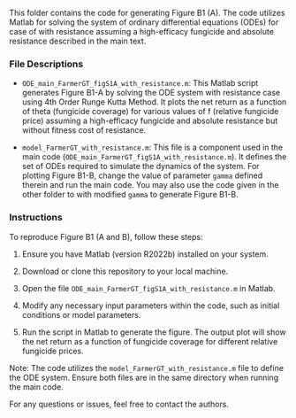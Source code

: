 This folder contains the code for generating Figure B1 (A). The code utilizes Matlab for solving the system of ordinary differential equations (ODEs) for case of with resistance assuming a high-efficacy fungicide and absolute resistance described in the main text.

### File Descriptions

- `ODE_main_FarmerGT_figS1A_with_resistance.m`: This Matlab script generates Figure B1-A by solving the ODE system with resistance case using 4th Order Runge Kutta Method.
It plots the net return as a function of theta (fungicide coverage) for various values of f (relative fungicide price) assuming a high-efficacy fungicide and absolute resistance but without fitness cost of resistance. 

- `model_FarmerGT_with_resistance.m`: This file is a component used in the main code (`ODE_main_FarmerGT_figS1A_with_resistance.m`). It defines the set of ODEs required to simulate the dynamics of the system. For plotting Figure B1-B, change the value of parameter `gamma` defined therein and run the main code. You may also use the code given in the other folder to with modified `gamma` to generate Figure B1-B.


### Instructions

To reproduce Figure B1 (A and B), follow these steps:

1. Ensure you have Matlab (version R2022b) installed on your system.

2. Download or clone this repository to your local machine.

3. Open the file `ODE_main_FarmerGT_figS1A_with_resistance.m` in Matlab.

4. Modify any necessary input parameters within the code, such as initial conditions or model parameters.

5. Run the script in Matlab to generate the figure. The output plot will show the net return as a function of fungicide coverage for different relative fungicide prices.

Note: The code utilizes the `model_FarmerGT_with_resistance.m` file to define the ODE system. Ensure both files are in the same directory when running the main code.

For any questions or issues, feel free to contact the authors.
